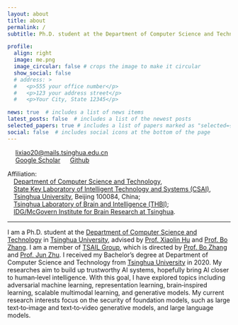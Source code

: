 ```yaml
---
layout: about
title: about
permalink: /
subtitle: Ph.D. student at the Department of Computer Science and Technology, Tsinghua University.

profile:
  align: right
  image: me.png
  image_circular: false # crops the image to make it circular
  show_social: false
  # address: >
  #   <p>555 your office number</p>
  #   <p>123 your address street</p>
  #   <p>Your City, State 12345</p>

news: true  # includes a list of news items
latest_posts: false  # includes a list of the newest posts
selected_papers: true # includes a list of papers marked as "selected={true}"
social: false  # includes social icons at the bottom of the page
---
```


&emsp; <a href="mailto:{{ site.email | encode_email }}" title="email"><i class="fas fa-envelope"></i></a> lixiao20@mails.tsinghua.edu.cn \
&emsp; <a href="https://scholar.google.com/citations?user=Is24dqwAAAAJ" title="Google Scholar"><i class="ai ai-google-scholar"></i></a> [Google Scholar](https://scholar.google.com/citations?user=Is24dqwAAAAJ)
&emsp; <a href="https://github.com/LixiaoTHU" title="GitHub"><i class="fab fa-github"></i></a> [Github](https://github.com/LixiaoTHU) 

Affiliation:\
&emsp;[Department of Computer Science and Technology](https://www.cs.tsinghua.edu.cn/csen/),\
&emsp;[State Key Laboratory of Intelligent Technology and Systems (CSAI)](http://www.csai.tsinghua.edu.cn/),\
&emsp;[Tsinghua University](https://www.tsinghua.edu.cn/en/), Beijing 100084, China;\
&emsp;[Tsinghua Laboratory of Brain and Intelligence (THBI)](https://brain.tsinghua.edu.cn/);\
&emsp;[IDG/McGovern Institute for Brain Research at Tsinghua](http://mcgovern.life.tsinghua.edu.cn/en).




<hr />

I am a Ph.D. student at the [Department of Computer Science and Technology](https://www.cs.tsinghua.edu.cn/csen/) in [Tsinghua University](https://www.tsinghua.edu.cn/en/), advised by [Prof. Xiaolin Hu](http://xlhu.cn/) and [Prof. Bo Zhang](https://www.cs.tsinghua.edu.cn/csen/info/1059/4006.htm). I am a member of [TSAIL Group](https://ml.cs.tsinghua.edu.cn/), which is directed by [Prof. Bo Zhang](https://www.cs.tsinghua.edu.cn/csen/info/1059/4006.htm) and [Prof. Jun Zhu](https://ml.cs.tsinghua.edu.cn/~jun/index.shtml). I received my Bachelor’s degree at Department of Computer Science and Technology from [Tsinghua University](https://www.tsinghua.edu.cn/en/) in 2020. My researches aim to build up trustworthy AI systems, hopefully bring Al closer to human‐level intelligence. With this goal, I
have explored topics including adversarial machine learning, representation learning, brain‐inspired learning, scalable multimodal learning, and generative models. My current research interests focus on the security of foundation models, such as large text‐to‐image and text‐to‐video generative models, and large language models.


<!-- My current researches aim to build up reliable and trustworthy AI systems, hopefully bring Al closer to human-level intelligence. With this goal, I have explored topics including adversarial machine learning, representation learning, brain-inspired learning and scalable multimodality learning. I am also interested in the privacy of deep learning system. -->


<!-- Write your biography here. Tell the world about yourself. Link to your favorite [subreddit](http://reddit.com). You can put a picture in, too. The code is already in, just name your picture `prof_pic.jpg` and put it in the `img/` folder.

Put your address / P.O. box / other info right below your picture. You can also disable any of these elements by editing `profile` property of the YAML header of your `_pages/about.md`. Edit `_bibliography/papers.bib` and Jekyll will render your [publications page](/al-folio/publications/) automatically.

Link to your social media connections, too. This theme is set up to use [Font Awesome icons](http://fortawesome.github.io/Font-Awesome/) and [Academicons](https://jpswalsh.github.io/academicons/), like the ones below. Add your Facebook, Twitter, LinkedIn, Google Scholar, or just disable all of them. -->
